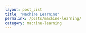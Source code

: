 ```yaml
---
layout: post_list
title: "Machine Learning"
permalink: /posts/machine-learning/
category: machine-learning
---
```

